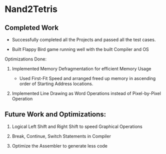 # Nand2Tetris

## Completed Work

- Successfully completed all the Projects and passed all the test cases.

- Built Flappy Bird game running well with the built Compiler and OS

Optimizations Done:

1. Implemented Memory Defragmentation for efficient Memory Usage 
    - Used First-Fit Speed and arranged freed up memory in ascending order of Starting Address locations.


2. Implemented Line Drawing as Word Operations instead of Pixel-by-Pixel Operation

## Future Work and Optimizations:

1. Logical Left Shift and Right Shift to speed Graphical Operations

2. Break, Continue, Switch Statements in Compiler

3. Optimize the Assembler to generate less code
